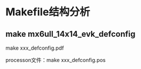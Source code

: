 

# Makefile结构分析

## make mx6ull_14x14_evk_defconfig

make xxx_defconfig.pdf

processon文件：make xxx_defconfig.pos  
